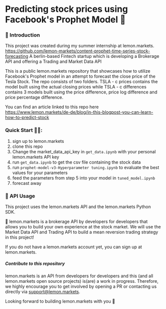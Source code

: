 # Predicting stock prices using Facebook's Prophet Model 🍋 #

### 👋 Introduction ###
This project was created during my summer internship at lemon.markets. https://github.com/lemon-markets/content-prophet-time-series-stock-forecasting
A berlin-based Fintech startup which is developing a Brokerage API and offering a Trading and Market Data API 


This is a public lemon.markets repository that showcases how to utilize Facebook's Prophet model in an attempt to forecast the close price of the Tesla Stock. The repo consists of two folders. TSLA - c prices contains the model built using the actual closing prices while TSLA - c differences contains 3 models built using the price difference, price log difference and price percentage difference.

You can find an article linked to this repo here https://www.lemon.markets/de-de/blog/in-this-blogpost-you-can-learn-how-to-predict-stock

### Quick Start 🏃‍♂️: ###
1. sign up to lemon.markets
2. clone this repo
3. Change the market_data_api_key in `get_data.ipynb` with your personal lemon.markets API key
4. run `get_data.ipynb` to get the csv file containing the stock data
5. run `prophet-model-v3-Hyperparameter tuning.ipynb` to evaluate the best values for your parameters
6. feed the parameters from step 5 into your model in `tuned_model.ipynb`
7. forecast away

### 🔌 API Usage ###
This project uses the lemon.markets API and the lemon.markets Python SDK.

🍋 lemon.markets is a brokerage API by developers for developers that allows you to build your own experience at the stock market. We will use the Market Data API and Trading API to build a mean reversion trading strategy in this project!

If you do not have a lemon.markets account yet, you can sign up at lemon.markets.


##### Contribute to this repository #####
lemon.markets is an API from developers for developers and this (and all lemon.markets open source projects) is(are) a work in progress. Therefore, we highly encourage you to get involved by opening a PR or contacting us directly via support@lemon.markets.

Looking forward to building lemon.markets with you 🍋
